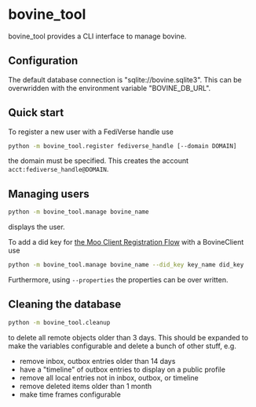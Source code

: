 # bovine_tool

bovine_tool provides a CLI interface to manage bovine.

## Configuration

The default database connection is "sqlite://bovine.sqlite3". This can be overwridden with the environment variable "BOVINE_DB_URL".

## Quick start

To register a new user with a FediVerse handle use

```bash
python -m bovine_tool.register fediverse_handle [--domain DOMAIN]
```

the domain must be specified. This creates the account `acct:fediverse_handle@DOMAIN`.

## Managing users

```bash
python -m bovine_tool.manage bovine_name
```

displays the user.

To add a did key for [the Moo Client Registration Flow](https://blog.mymath.rocks/2023-03-25/BIN2_Moo_Client_Registration_Flow) with a BovineClient use

```bash
python -m bovine_tool.manage bovine_name --did_key key_name did_key
```

Furthermore, using `--properties` the properties can be over written.

## Cleaning the database

```bash
python -m bovine_tool.cleanup
```

to delete all remote objects older than 3 days. This should be expanded to make the variables configurable and delete a bunch of other stuff, e.g.

- remove inbox, outbox entries older than 14 days
- have a "timeline" of outbox entries to display on a public profile
- remove all local entries not in inbox, outbox, or timeline
- remove deleted items older than 1 month
- make time frames configurable
